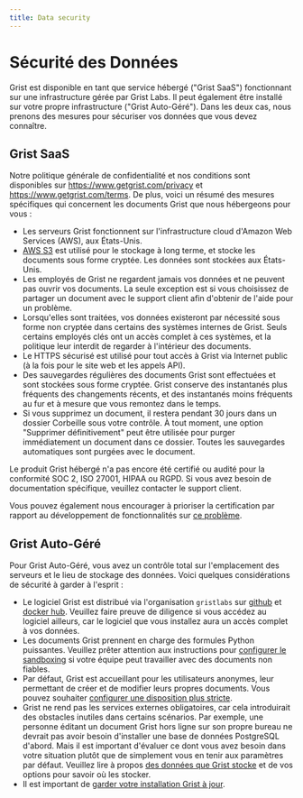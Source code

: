 ```yaml
---
title: Data security
---
```


# Sécurité des Données

Grist est disponible en tant que service hébergé ("Grist SaaS") fonctionnant
sur une infrastructure gérée par Grist Labs. Il peut également être installé
sur votre propre infrastructure ("Grist Auto-Géré"). Dans les deux cas,
nous prenons des mesures pour sécuriser vos données que vous devez connaître.

## Grist SaaS

Notre politique générale de confidentialité et nos conditions sont disponibles sur
<https://www.getgrist.com/privacy> et
<https://www.getgrist.com/terms>. De plus, voici un résumé des
mesures spécifiques qui concernent les documents Grist que nous hébergeons
pour vous :

  * Les serveurs Grist fonctionnent sur l'infrastructure cloud d'Amazon Web Services (AWS),
    aux États-Unis.
  * [AWS S3](https://aws.amazon.com/s3/) est utilisé pour le stockage à long terme,
    et stocke les documents sous forme cryptée. Les données sont stockées aux
    États-Unis.
  * Les employés de Grist ne regardent jamais vos données et ne peuvent pas ouvrir vos
    documents. La seule exception est si vous choisissez de partager un document
    avec le support client afin d'obtenir de l'aide pour un problème.
  * Lorsqu'elles sont traitées, vos données existeront par nécessité sous forme
    non cryptée dans certains des systèmes internes de Grist. Seuls certains
    employés clés ont un accès complet à ces systèmes, et la politique
    leur interdit de regarder à l'intérieur des documents.
  * Le HTTPS sécurisé est utilisé pour tout accès à Grist via Internet public
    (à la fois pour le site web et les appels API).
  * Des sauvegardes régulières des documents Grist sont effectuées et sont stockées sous
    forme cryptée. Grist conserve des instantanés plus fréquents des changements récents,
    et des instantanés moins fréquents au fur et à mesure que vous remontez dans le temps.
  * Si vous supprimez un document, il restera pendant 30 jours dans un dossier Corbeille
    sous votre contrôle. À tout moment, une option "Supprimer définitivement" peut
    être utilisée pour purger immédiatement un document dans ce dossier. Toutes
    les sauvegardes automatiques sont purgées avec le document.

Le produit Grist hébergé n'a pas encore été certifié ou audité pour la conformité
SOC 2, ISO 27001, HIPAA ou RGPD. Si vous avez besoin de documentation spécifique,
veuillez contacter le support client.

Vous pouvez également nous encourager à prioriser la certification
par rapport au développement de fonctionnalités sur [ce problème](https://github.com/gristlabs/grist-core/issues/47).

## Grist Auto-Géré

Pour Grist Auto-Géré, vous avez un contrôle total sur l'emplacement des serveurs
et le lieu de stockage des données. Voici quelques considérations de sécurité
à garder à l'esprit :

 * Le logiciel Grist est distribué via l'organisation `gristlabs`
   sur [github](https://github.com/gristlabs) et
   [docker hub](https://hub.docker.com/u/gristlabs). Veuillez
   faire preuve de diligence si vous accédez au logiciel ailleurs,
   car le logiciel que vous installez aura un accès complet à vos
   données.
 * Les documents Grist prennent en charge des formules Python puissantes. Veuillez
   prêter attention aux instructions pour [configurer le sandboxing](self-managed.md#how-do-i-sandbox-documents)
   si votre équipe peut travailler avec des documents non fiables.
 * Par défaut, Grist est accueillant pour les utilisateurs anonymes, leur permettant
   de créer et de modifier leurs propres documents. Vous pouvez souhaiter
   [configurer une disposition plus stricte](https://support.getgrist.com/self-managed/#how-do-i-set-up-authentication).
 * Grist ne rend pas les services externes obligatoires, car cela introduirait
   des obstacles inutiles dans certains scénarios. Par exemple,
   une personne éditant un document Grist hors ligne sur son propre
   bureau ne devrait pas avoir besoin d'installer une base de données PostgreSQL d'abord.
   Mais il est important d'évaluer ce dont vous avez besoin dans votre situation plutôt que
   de simplement vous en tenir aux paramètres par défaut. Veuillez
   lire à propos [des données que Grist stocke](https://support.getgrist.com/self-managed/#what-files-does-grist-store)
   et de vos options pour savoir où les stocker.
 * Il est important de [garder votre installation Grist à jour](https://support.getgrist.com/self-managed/#how-do-i-upgrade-my-installation).
